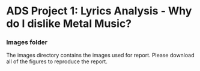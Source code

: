 # ADS Project 1: Lyrics Analysis - Why do I dislike Metal Music?

### Images folder

The images directory contains the images used for report. Please download all of the figures to reproduce the report.
